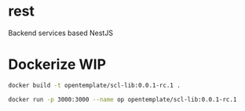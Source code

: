 # rest
Backend services based NestJS

# Dockerize WIP

```bash
docker build -t opentemplate/scl-lib:0.0.1-rc.1 .
```

```bash
docker run -p 3000:3000 --name op opentemplate/scl-lib:0.0.1-rc.1
```